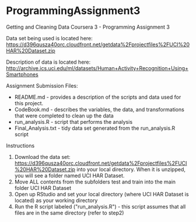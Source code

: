 # ProgrammingAssignment3
Getting and Cleaning Data Coursera 3 - Programming Assignment 3

Data set being used is located here:
https://d396qusza40orc.cloudfront.net/getdata%2Fprojectfiles%2FUCI%20HAR%20Dataset.zip 

Description of data is located here:
http://archive.ics.uci.edu/ml/datasets/Human+Activity+Recognition+Using+Smartphones 

Assignment Submission Files:
 * README.md   - provides a description of the scripts and data used for this project.
 * CodeBook.md - describes the variables, the data, and transformations that were completed to clean up the data
 * run_analysis.R - script that performs the analysis
 * Final_Analysis.txt - tidy data set generated from the run_analysis.R script

Instructions

1.  Download the data set:  https://d396qusza40orc.cloudfront.net/getdata%2Fprojectfiles%2FUCI%20HAR%20Dataset.zip into your local directory.  When it is unzipped, you will see a folder named UCI HAR Dataset.
2.  Move ALL contents from the subfolders test and train into the main folder UCI HAR Dataset
3.  Open up RStudio and set your local directory (where UCI HAR Dataset is located) as your working directory
4.  Run the R script labeled ("run_analysis.R") - this script assumes that all files are in the same directory (refer to step2)

